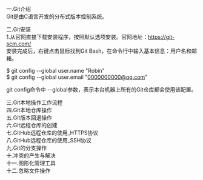 一.Git介绍  
Git是由C语言开发的分布式版本控制系统。  

二.Git安装    
1.从官网直接下载安装程序，按照默认选项安装。官网地址：https://git-scm.com/  
安装完成后，右键点击鼠标找到Git Bash，在命令行中输入基本信息：用户名和邮箱。  

$ git config --global user.name "Robin"  
$ git config --global user.email "0000000000@qq.com"  

git config命令中 --global参数，表示本台机器上所有的Git仓库都会使用该配置。  

三.Git本地操作工作流程  
四.Git本地仓库操作  
五.Git版本回退操作  
六.Git远程仓库的创建  
七.GitHub远程仓库的使用_HTTPS协议  
八.GitHub远程仓库的使用_SSH协议  
九.Git的分支操作  
十.冲突的产生与解决  
十一.图形化管理工具  
十二.忽略文件操作